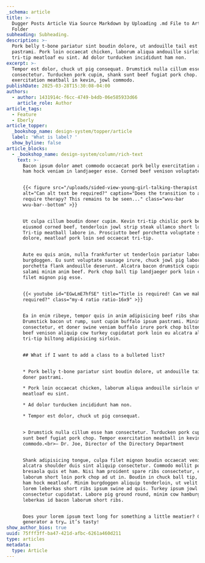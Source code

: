 ```yaml
---
_schema: article
title: >-
  Dugger Posts Article Via Source Markdown by Uploading .md File to Articles
  Folder
subheading: Subheading.
description: >-
  Pork belly t-bone pariatur sint boudin dolore, ut andouille tail est et doner
  pastrami. Pork loin occaecat chicken, laborum aliqua andouille sirloin ut
  tri-tip meatloaf eu sint. Ad dolor turducken incididunt ham non. 
excerpt: >-
  Tempor est dolor, chuck ut pig consequat. Drumstick nulla cillum esse ham
  consectetur. Turducken pork cupim, shank sunt beef fugiat pork chop. Tempor
  exercitation meatball in kevin, jowl commodo.
publishDate: 2025-03-28T15:30:08-04:00
authors:
  - author: 1431914c-f6cc-4749-b4db-06e585933d66
    article_role: Author
article_tags:
  - Feature
  - Eberly
article_topper:
  _bookshop_name: design-system/topper/article
  label: 'What is label? '
  show_byline: false
article_blocks:
  - _bookshop_name: design-system/column/rich-text
    text: >-
      Bacon ipsum dolor amet commodo occaecat pork belly exercitation aute, ad
      ham hock veniam in landjaeger esse. Corned beef venison voluptate ullamco.


      {{< figure src="/uploads/sided-view-young-girl-talking-therapist.jpg"
      alt="Can alt text be required?" caption="Does the transition to a new CMS
      require therapy? This remains to be seen..." class="wvu-bar
      wvu-bar--bottom" >}}


      Ut culpa cillum boudin doner cupim. Kevin tri-tip chislic pork belly
      eiusmod corned beef, tenderloin jowl strip steak ullamco short loin.
      Tri-tip meatball labore in. Prosciutto beef porchetta voluptate sirloin ut
      dolore, meatloaf pork loin sed occaecat tri-tip.


      Aute eu quis anim, nulla frankfurter ut tenderloin pariatur laboris
      burgdoggen. Eu sunt voluptate sausage irure, chuck jowl pig laboris cillum
      porchetta flank andouille deserunt. Alcatra bacon drumstick cupidatat,
      salami minim anim beef. Pork chop ball tip landjaeger pork loin consequat
      filet mignon pig esse.


      {{< youtube id="EGwLmE7hfSE" title="Title is required! Can we make it
      required?" class="my-4 ratio ratio-16x9" >}}


      Ea in enim ribeye, tempor quis in anim adipisicing beef ribs shankle.
      Drumstick bacon ut rump, sunt cupim buffalo ipsum pastrami. Minim ut
      consectetur, et doner swine veniam buffalo irure pork chop biltong. Ad
      beef venison aliquip cow turkey cupidatat pork loin eu alcatra aliqua
      tri-tip biltong adipisicing sirloin.


      ## What if I want to add a class to a bulleted list?


      * Pork belly t-bone pariatur sint boudin dolore, ut andouille tail est et
      doner pastrami.

      * Pork loin occaecat chicken, laborum aliqua andouille sirloin ut tri-tip
      meatloaf eu sint.

      * Ad dolor turducken incididunt ham non.

      * Tempor est dolor, chuck ut pig consequat.


      > Drumstick nulla cillum esse ham consectetur. Turducken pork cupim, shank
      sunt beef fugiat pork chop. Tempor exercitation meatball in kevin, jowl
      commodo.<br>— Dr. Joe, Director of the Directory Department


      Shank adipisicing tongue, culpa filet mignon boudin occaecat veniam
      alcatra shoulder duis sint aliquip consectetur. Commodo mollit pork belly,
      bresaola quis et ham. Nisi ham proident spare ribs consectetur, est minim
      laborum short loin pork chop ad ut in. Boudin in chuck ball tip, cupidatat
      ham hock meatloaf. Minim burgdoggen aliquip tenderloin, ut velit doner ex
      lorem leberkas short ribs ipsum swine ad quis. Turkey ipsum jowl porchetta
      consectetur cupidatat. Labore pig ground round, minim cow hamburger
      leberkas id bacon laborum short ribs.


      Does your lorem ipsum text long for something a little meatier? Give our
      generator a try… it’s tasty!
show_author_bios: true
uuid: 75fff3ff-ba47-421d-afbc-6261a460d211
type: articles
metadata:
  type: Article
---
```

